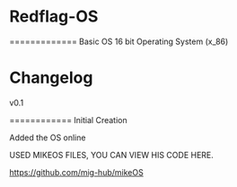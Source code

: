 # Redflag-OS
=============
 Basic OS 16 bit Operating System (x_86)
# Changelog

v0.1



============
  Initial Creation
  
  Added the OS online
  
  
 
USED MIKEOS FILES, YOU CAN VIEW HIS CODE HERE. 

https://github.com/mig-hub/mikeOS
